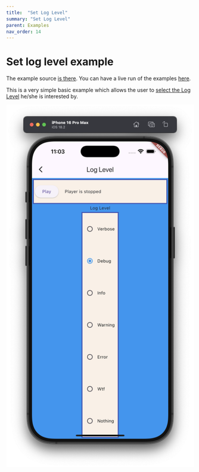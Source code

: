 ```yaml
---
title:  "Set Log Level"
summary: "Set Log Level"
parent: Examples
nav_order: 14
---
```

# Set log level example

The example source [is there](https://github.com/canardoux/flutter_sound/blob/master/example/lib/loglevel/loglevel.dart). You can have a live run of the examples [here](/live/index.html).

This is a very simple basic example which allows the user to [select the Log Level](/api/player/FlutterSoundPlayer/setLogLevel.html) he/she is interested by.

![screen shot](ScreenShots/LogLevel.png)
